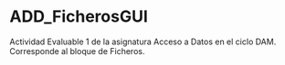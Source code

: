# ADD_FicherosGUI
Actividad Evaluable 1 de la asignatura Acceso a Datos en el ciclo DAM. Corresponde al bloque de Ficheros.
